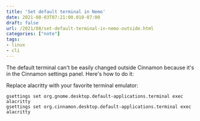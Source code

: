 ```yaml
---
title: 'Set default terminal in Nemo'
date: 2021-08-03T07:21:00.010-07:00
draft: false
url: /2021/08/set-default-terminal-in-nemo-outside.html
categories: ["note"]
tags: 
- linux
- cli
---
```


The default terminal can't be easily changed outside Cinnamon because it's in the Cinnamon settings panel. Here's how to do it:

Replace alacritty with your favorite terminal emulator:

```shell
gsettings set org.gnome.desktop.default-applications.terminal exec alacritty
gsettings set org.cinnamon.desktop.default-applications.terminal exec alacritty
```
